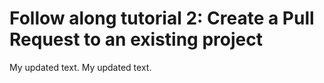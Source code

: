# Follow along tutorial 2: Create a Pull Request to an existing project

My updated text.
My updated text.
